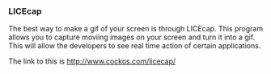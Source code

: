 <h3>LICEcap</h3>

The best way to make a gif of your screen is through LICEcap.  This program allows you to capture moviing images on your screen and turn it into a gif.  This will allow the developers to see real time action of certain applications.  

The link to this is http://www.cockos.com/licecap/
